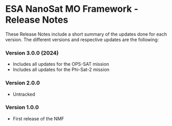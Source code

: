 ESA NanoSat MO Framework - Release Notes
========================

These Release Notes include a short summary of the updates done for each version.
The different versions and respective updates are the following:

### Version 3.0.0 (2024)
* Includes all updates for the OPS-SAT mission
* Includes all updates for the Phi-Sat-2 mission

### Version 2.0.0
* Untracked

### Version 1.0.0
* First release of the NMF

